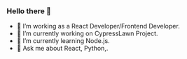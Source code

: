 ### Hello there 👋

- 🔭 I’m working as a React Developer/Frontend Developer.
- 🔭 I’m currently working on CypressLawn Project.
- 🌱 I’m currently learning Node.js.
- 💬 Ask me about React, Python,.
